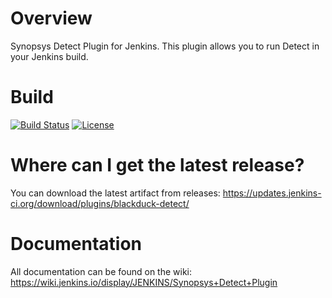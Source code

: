 # Overview
Synopsys Detect Plugin for Jenkins. This plugin allows you to run Detect in your Jenkins build.

# Build
[![Build Status](https://travis-ci.org/jenkinsci/synopsys-detect-plugin.svg?branch=master)](https://travis-ci.org/jenkinsci/synopsys-detect-plugin)
[![License](https://img.shields.io/badge/License-Apache%202.0-blue.svg)](https://opensource.org/licenses/Apache-2.0) 

# Where can I get the latest release?
You can download the latest artifact from releases: https://updates.jenkins-ci.org/download/plugins/blackduck-detect/

# Documentation
All documentation can be found on the wiki: https://wiki.jenkins.io/display/JENKINS/Synopsys+Detect+Plugin

